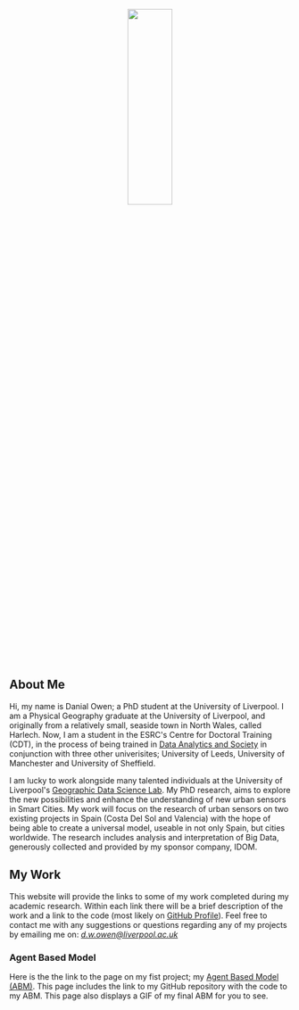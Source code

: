 <p align="center">
  <img width="40%" height="30%" src="profile_2.jpg">
</p>

## About Me

Hi, my name is Danial Owen; a PhD student at the University of Liverpool. I am a Physical Geography graduate at the University of Liverpool, and originally from a relatively small, seaside town in North Wales, called Harlech. Now, I am a student in the ESRC's Centre for Doctoral Training (CDT), in the process of being trained in [Data Analytics and Society](https://datacdt.org/) in conjunction with three other univerisites; University of Leeds, University of Manchester and University of Sheffield.

I am lucky to work alongside many talented individuals at the University of Liverpool's [Geographic Data Science Lab](https://www.liverpool.ac.uk/geographic-data-science/about/). My PhD research, aims to explore the new possibilities and enhance the understanding of new urban sensors in Smart Cities. My work will focus on the research of urban sensors on two existing projects in Spain (Costa Del Sol and Valencia) with the hope of being able to create a universal model, useable in not only Spain, but cities worldwide. The research includes analysis and interpretation of Big Data, generously collected and provided by my sponsor company, IDOM.  

## My Work

This website will provide the links to some of my work completed during my academic research. Within each link there will be a brief description of the work and a link to the code (most likely on [GitHub Profile](https://github.com/danialowen)). Feel free to contact me with any suggestions or questions regarding any of my projects by emailing me on: *d.w.owen@liverpool.ac.uk*

### Agent Based Model 

Here is the the link to the page on my fist project; my [Agent Based Model (ABM)](ABM.md). This page includes the link to my GitHub repository with the code to my ABM. This page also displays a GIF of my final ABM for you to see. 

